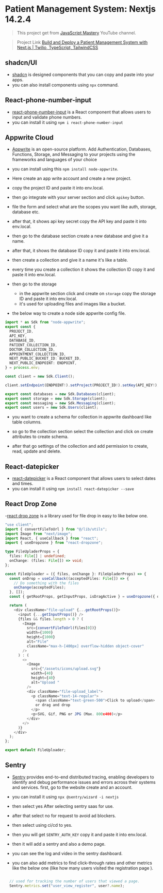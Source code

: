 # Patient Management System: Nextjs 14.2.4

> This project get from [JavaScript Mastery](https://www.youtube.com/@javascriptmastery) YouTube channel.

> Project Link [Build and Deploy a Patient Management System with Next.js | Twilio, TypeScript, TailwindCSS](https://youtu.be/lEflo_sc82g?si=d27ou7PfLC6jPKbe)

## shadcn/UI

- [shadcn](https://ui.shadcn.com/) is designed components that you can copy and paste into your apps.
- you can also install components using `npx` command.

## React-phone-number-input

- [react-phone-number-input](https://www.npmjs.com/package/react-phone-number-input) is a React component that allows users to input and validate phone numbers.
- you can install it using `npm i react-phone-number-input`

## Appwrite Cloud

- [Appwrite](https://appwrite.io/) is an open-source platform. Add Authentication, Databases, Functions, Storage, and Messaging to your projects using the frameworks and languages of your choice

- you can install using this `npm install node-appwrite`.
- Here create an app write account and create a new project.
- copy the project ID and paste it into env.local.
- then go integrate with your server section and click `apikey` button.
- file the form and select what are the scopes you want like auth, storage, database etc.
- after that, it shows api key secret copy the API key and paste it into env.local.
- then go to the database section create a new database and give it a name.
- after that, it shows the database ID copy it and paste it into env.local.
- then create a collection and give it a name it's like a table.
- every time you create a collection it shows the collection ID copy it and paste it into env.local.

- then go to the storage

  - in the appwrite section click and create on `storage` copy the storage ID and paste it into env.local.
  - it's used for uploading files and images like a bucket.

- the below way to create a node side appwrite config file.

```typescript
import * as Sdk from "node-appwrite";
export const {
  PROJECT_ID,
  API_KEY,
  DATABASE_ID,
  PATIENT_COLLECTION_ID,
  DOCTOR_COLLECTION_ID,
  APPOINTMENT_COLLECTION_ID,
  NEXT_PUBLIC_BUCKET_ID: BUCKET_ID,
  NEXT_PUBLIC_ENDPOINT: ENDPOINT,
} = process.env;

const client = new Sdk.Client();

client.setEndpoint(ENDPOINT!).setProject(PROJECT_ID!).setKey(API_KEY!);

export const databases = new Sdk.Databases(client);
export const storage = new Sdk.Storage(client);
export const messaging = new Sdk.Messaging(client);
export const users = new Sdk.Users(client);
```

- you want to create a schema for collection in appwrite dashboard like table columns.
- so go to the collection section select the collection and click on create attributes to create schema.

- after that go settings of the collection and add permission to create, read, update and delete.

## React-datepicker

- [react-datepicker](https://www.npmjs.com/package/react-datepicker) is a React component that allows users to select dates and times.
- you can install it using `npm install react-datepicker --save`

## React Drop Zone

-[react drop zone](https://react-dropzone.js.org/) is a library used for file drop in easy to like below one.

```typescript
"use client";
import { convertFileToUrl } from "@/lib/utils";
import Image from "next/image";
import React, { useCallback } from "react";
import { useDropzone } from "react-dropzone";

type FileUpladerProps = {
  files: File[] | undefined;
  onChange: (files: File[]) => void;
};

const FileUploader = ({ files, onChange }: FileUpladerProps) => {
  const onDrop = useCallback((acceptedFiles: File[]) => {
    // Do something with the files
    onChange(acceptedFiles);
  }, []);
  const { getRootProps, getInputProps, isDragActive } = useDropzone({ onDrop });

  return (
    <div className="file-upload" {...getRootProps()}>
      <input {...getInputProps()} />
      {files && files.length > 0 ? (
        <Image
          src={convertFileToUrl(files[0])}
          width={1000}
          height={1000}
          alt="File"
          className="max-h-[400px] overflow-hidden object-cover"
        />
      ) : (
        <>
          <Image
            src={"/assets/icons/upload.svg"}
            width={40}
            height={40}
            alt="Upload "
          />
          <div className="file-upload_label">
            <p className="text-14-regular">
              <span className="text-green-500">Click to upload</span>
              or drag and drop
            </p>
            <p>SVG, Gif, PNG or JPG (Max. 800x400)</p>
          </div>
        </>
      )}
    </div>
  );
};

export default FileUploader;
```

## Sentry

- [Sentry](https://sentry.io/) provides end-to-end distributed tracing, enabling developers to identify and debug performance issues and errors across their systems and services.
  first, go to the website create and an account.
- you can install it using `npx @sentry/wizard -i nextjs`
- then select yes After selecting sentry saas for use.
- after that select no for request to avoid ad blockers.
- then select using ci/cd to yes.
- then you will get `SENTRY_AUTH_KEY` copy it and paste it into env.local.
- then it will add a sentry and also a demo page.
- you can see the log and video in the sentry dashboard.

- you can also add metrics to find click-through rates and other metrics like the below one (like how many users visited the registration page ).

```typescript

  // used for tracking the number of users that viewed a page.
  Sentry.metrics.set("user_view_register", user?.name);
```


